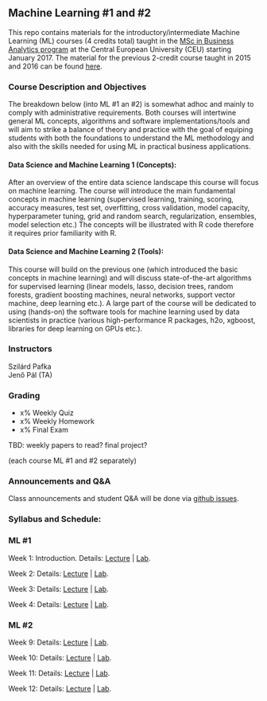 

## Machine Learning #1 and #2


This repo contains materials for the introductory/intermediate Machine Learning (ML) courses (4 credits total) taught in the 
[MSc in Business Analytics program](https://economics.ceu.edu/program/master-science-business-analytics) 
at the Central European University (CEU) starting January 2017. 
The material for the previous 2-credit course taught in 2015 and 2016 can be found 
[here](https://github.com/szilard/teach-data-science-msc-analytics-ceu).


### Course Description and Objectives

The breakdown below (into ML #1 an #2) is somewhat adhoc and mainly to comply with administrative requirements.
Both courses will intertwine general ML concepts, algorithms and software implementations/tools and will
aim to strike a balance of theory and practice with the goal of equiping students with both the
foundations to understand the ML methodology and also with the skills needed for using ML in practical
business applications.

#### Data Science and Machine Learning 1 (Concepts):

After an overview of the entire data science landscape this course will focus on machine learning. The course will introduce the main fundamental concepts in machine learning (supervised learning, training, scoring, accuracy measures, test set, overfitting, cross validation, model capacity, hyperparameter tuning, grid and random search, regularization, ensembles, model selection etc.) The concepts will be illustrated with R code therefore it requires prior familiarity with R.

#### Data Science and Machine Learning 2 (Tools):

This course will build on the previous one (which introduced the basic concepts in machine learning) and will discuss state-of-the-art algorithms for supervised learning (linear models, lasso, decision trees, random forests, gradient boosting machines, neural networks, support vector machine, deep learning etc.). A large part of the course will be dedicated to using (hands-on) the software tools for machine learning used by data scientists in practice (various high-performance R packages, h2o, xgboost, libraries for deep learning on GPUs etc.).


### Instructors

Szilárd Pafka <br> 
Jenő Pál (TA)


### Grading

- x% Weekly Quiz
- x% Weekly Homework
- x% Final Exam 

TBD: weekly papers to read? final project?

(each course ML #1 and #2 separately)


### Announcements and Q&A

Class announcements and student Q&A will be done via [github issues](https://github.com/szilard/teach-ML-CEU-master-bizanalytics/issues).


### Syllabus and Schedule:

### ML #1

Week 1: Introduction. Details: [Lecture](wk01/lect) | [Lab](wk01/lab).

Week 2: Details: [Lecture](wk02/lect) | [Lab](wk02/lab).

Week 3: Details: [Lecture](wk03/lect) | [Lab](wk03/lab).

Week 4: Details: [Lecture](wk04/lect) | [Lab](wk04/lab).


### ML #2

Week 9: Details: [Lecture](wk09/lect) | [Lab](wk09/lab).

Week 10: Details: [Lecture](wk10/lect) | [Lab](wk10/lab).

Week 11: Details: [Lecture](wk11/lect) | [Lab](wk11/lab).

Week 12: Details: [Lecture](wk12/lect) | [Lab](wk12/lab).





